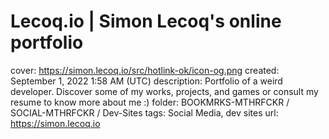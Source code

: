 # Lecoq.io | Simon Lecoq's online portfolio

cover: https://simon.lecoq.io/src/hotlink-ok/icon-og.png
created: September 1, 2022 1:58 AM (UTC)
description: Portfolio of a weird developer. Discover some of my works, projects, and games or consult my resume to know more about me :)
folder: BOOKMRKS-MTHRFCKR / SOCIAL-MTHRFCKR / Dev-Sites
tags: Social Media, dev sites
url: https://simon.lecoq.io